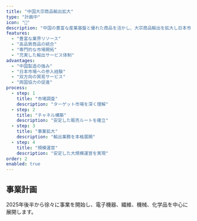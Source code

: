 ```yaml
---
title: "中国大宗商品輸出拡大"
type: "計画中"
icon: "🚢"
description: "中国の豊富な産業基盤と優れた商品を活かし、大宗商品輸出を拡大し日本市場に提供します。"
features:
  - "豊富な業界リソース"
  - "高品質商品の統合"
  - "専門的な市場開拓"
  - "充実した輸出サービス体制"
advantages:
  - "中国製造の強み"
  - "日本市場への参入経験"
  - "双方向の貿易サービス"
  - "両国協力の促進"
process:
  - step: 1
    title: "市場調査"
    description: "ターゲット市場を深く理解"
  - step: 2
    title: "チャネル構築"
    description: "安定した販売ルートを確立"
  - step: 3
    title: "事業拡大"
    description: "輸出業務を本格展開"
  - step: 4
    title: "規模運営"
    description: "安定した大規模運営を実現"
order: 2
enabled: true
---
```


## 事業計画

2025年後半から徐々に事業を開始し、電子機器、繊維、機械、化学品を中心に展開します。
